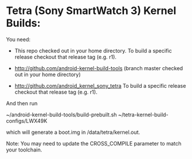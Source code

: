 Tetra (Sony SmartWatch 3) Kernel Builds:
========================================

You need:

* This repo checked out in your home directory.
  To build a specific release checkout that release tag (e.g. r1).

* http://github.com/android-kernel-build-tools
  (branch master checked out in your home directory)

* http://github.com/android_kernel_sony_tetra
  To build a specific release checkout that release tag (e.g. r1).

And then run

~/android-kernel-build-tools/build-prebuilt.sh ~/tetra-kernel-build-configs/LWX49K

which will generate a boot.img in /data/tetra/kernel.out.

Note: You may need to update the CROSS_COMPILE parameter to match your toolchain.
